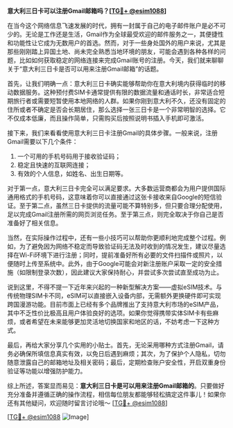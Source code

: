 **意大利三日卡可以注册Gmail邮箱吗？[[TG💪+ @esim1088](https://t.me/s/esim1088)]**

在当今这个网络信息飞速发展的时代，拥有一封属于自己的电子邮件账户是必不可少的。无论是工作还是生活，Gmail作为全球最受欢迎的邮件服务之一，其便捷性和功能性让它成为无数用户的首选。然而，对于一些身处国外的用户来说，尤其是那些刚刚踏上异国土地、尚未完全熟悉当地环境的朋友，可能会遇到各种各样的问题，比如如何获取稳定的网络连接来完成Gmail账号的注册。今天，我们就来聊聊关于“意大利三日卡是否可以用来注册Gmail邮箱”的话题。

首先，让我们明确一点：意大利三日卡确实能够帮助你在意大利境内获得临时的移动数据服务。这种预付费SIM卡通常提供有限的数据流量和通话时长，非常适合短期旅行者或需要短暂使用本地网络的人群。如果你刚到意大利不久，还没有固定的住所或者不确定是否会长期居住，那么选择一张三日卡是一个非常明智的选择。它不仅成本低廉，而且操作简单，只需购买后按照说明书插入手机即可激活。

接下来，我们来看看使用意大利三日卡注册Gmail的具体步骤。一般来说，注册Gmail需要以下几个条件：
1. 一个可用的手机号码用于接收验证码；
2. 稳定且快速的互联网连接；
3. 有效的个人信息，如姓名、出生日期等。

对于第一点，意大利三日卡完全可以满足要求。大多数运营商都会为用户提供国际通用格式的手机号码，这意味着你可以直接通过这张卡接收来自Google的短信验证。至于第二点，虽然三日卡提供的流量可能不算特别多，但只要合理分配使用，足以完成Gmail注册所需的网页浏览任务。至于第三点，则完全取决于你自己是否准备好了相关信息。

当然，在实际操作过程中，还有一些小技巧可以帮助你更顺利地完成整个过程。例如，为了避免因为网络不稳定而导致验证码无法及时收到的情况发生，建议尽量选择在Wi-Fi环境下进行注册；同时，提前准备好所有必要的文件扫描件或照片，以便随时上传至系统中。此外，由于Google可能会对新注册账户采取一定的安全措施（如限制登录次数），因此建议大家保持耐心，并尝试多次尝试直至成功为止。

说到这里，不得不提一下近年来兴起的一种新型解决方案——虚拟eSIM技术。与传统物理SIM卡不同，eSIM可以直接嵌入设备内部，无需额外更换硬件即可实现跨国漫游功能。目前市面上已经有多个品牌推出了支持意大利市场的eSIM产品，其中不乏性价比极高且用户体验良好的选项。如果你觉得携带实体SIM卡有些麻烦，或者希望在未来能够更加灵活地切换国家和地区的话，不妨考虑一下这种方式。

最后，再给大家分享几个实用的小贴士。首先，无论采用哪种方式注册Gmail，请务必确保所填信息真实有效，以免日后遇到麻烦；其次，为了保护个人隐私，切勿随意泄露自己的邮箱地址及相关密码；最后，定期检查账户安全性，开启双重身份验证等功能以增强防护能力。

综上所述，答案显而易见：**意大利三日卡是可以用来注册Gmail邮箱的**。只要做好充分准备并遵循正确的操作流程，相信每位朋友都能够轻松搞定这件事儿！如果你还有其他疑问，欢迎随时留言讨论哦～ [[TG💪+ @esim1088](https://t.me/s/esim1088)]

[[TG💪+ @esim1088](https://t.me/s/esim1088) ![Image](https://i.postimg.cc/4NQfJmqS/Snipaste-2025-05-13-00-14-12.png)]